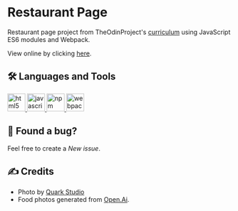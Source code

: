 # Restaurant Page

Restaurant page project from TheOdinProject's [curriculum](https://www.theodinproject.com/lessons/node-path-javascript-restaurant-page) using JavaScript ES6 modules and Webpack. 
<p>View online by clicking <a href="https://climaxmba.github.io/restaurant-page/">here</a>.</p>

## 🛠 Languages and Tools

<p>
    <a href="https://www.w3.org/html/" target="_blank" rel="noreferrer">
        <img src="https://cdn.jsdelivr.net/gh/devicons/devicon/icons/html5/html5-original.svg" alt="html5"
            width="40" height="40" />
    </a>
    <a href="https://developer.mozilla.org/en-US/docs/Web/JavaScript" target="_blank" rel="noreferrer">
        <img src="https://cdn.jsdelivr.net/gh/devicons/devicon/icons/javascript/javascript-original.svg"
            alt="javascript" width="40" height="40" />
    </a>
    <a href="https://www.npmjs.com/" target="_blank" rel="noreferrer">
        <img src="https://cdn.jsdelivr.net/gh/devicons/devicon/icons/npm/npm-original-wordmark.svg" alt="npm"
            width="40" height="40" />
    </a>
    <a href="https://webpack.js.org" target="_blank" rel="noreferrer">
        <img src="https://cdn.jsdelivr.net/gh/devicons/devicon/icons/webpack/webpack-original.svg" alt="webpack"
            width="40" height="40" />
    </a>
</p>

## 🐛 Found a bug?

Feel free to create a _New issue_.

## ✍ Credits

- Photo by [Quark Studio](https://www.pexels.com/photo/chairs-and-tables-in-hotel-3201921/)
- Food photos generated from [Open.Ai](https://www.open.ai/).
